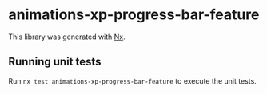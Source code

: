 # animations-xp-progress-bar-feature

This library was generated with [Nx](https://nx.dev).

## Running unit tests

Run `nx test animations-xp-progress-bar-feature` to execute the unit tests.
